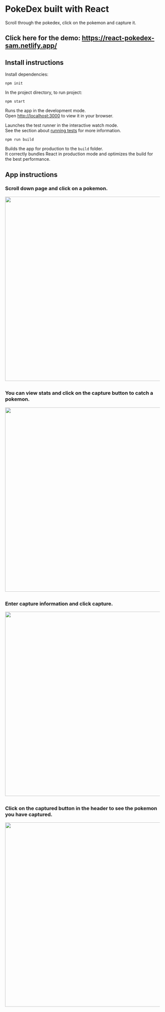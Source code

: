 # PokeDex built with React

Scroll through the pokedex, click on the pokemon and capture it.

## Click here for the demo: https://react-pokedex-sam.netlify.app/

## Install instructions

Install dependencies:

`npm init`

In the project directory, to run project: 

`npm start`

Runs the app in the development mode.\
Open [http://localhost:3000](http://localhost:3000) to view it in your browser.

Launches the test runner in the interactive watch mode.\
See the section about [running tests](https://facebook.github.io/create-react-app/docs/running-tests) for more information.

`npm run build`

Builds the app for production to the `build` folder.\
It correctly bundles React in production mode and optimizes the build for the best performance.

## App instructions

### Scroll down page and click on a pokemon.

<img src="https://i.imgur.com/XD6sgGM.png" width="600px">

##

### You can view stats and click on the capture button to catch a pokemon.

<img src="https://i.imgur.com/fDRIPmv.png" width="600px">

##

### Enter capture information and click capture.

<img src="https://i.imgur.com/CXrNHCs.png" width="600px">

##

### Click on the captured button in the header to see the pokemon you have captured.

<img src="https://i.imgur.com/9njLohH.png" width="600px">
